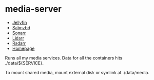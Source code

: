 # media-server

* [Jellyfin](https://jellyfin.org)
* [Sabnzbd](https://sabnzbd.org)
* [Sonarr](https://sonarr.tv)
* [Lidarr](https://lidarr.audio/)
* [Radarr](https://radarr.video/)
* [Homepage](https://homepage.dev)

Runs all my media services. Data for all the containers hits ./data/${SERVICE}.

To mount shared media, mount external disk or symlink at ./data/media.